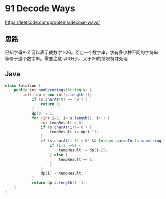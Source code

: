 # 91 Decode Ways

https://leetcode.com/problems/decode-ways/





## 思路

已知字母A-Z 可以表示成数字1-26。给定一个数字串，求有多少种不同的字符串等价于这个数字串。需要注意 以0开头、大于26的情况特殊处理



## Java

```java
class Solution {
    public int numDecodings(String s) {
        int[] dp = new int[s.length()];
            if (s.charAt(0) == '0') {
                return 0;
            }
            dp[0] = 1;
            for (int i=1; i< s.length(); i++) {
                int tempResult = 0;
                if (s.charAt(i)!='0') {
                    tempResult += dp[i-1];
                }
                if (s.charAt(i-1)!='0' && Integer.parseInt(s.substring(i-1,i+1)) <= 26) {
                    if (i-2 >=0) {
                        tempResult += dp[i-2];
                    } else {
                        tempResult += 1;
                    }
                }
                dp[i] = tempResult;
            }
            return dp[s.length() -1];
    }
}
```

